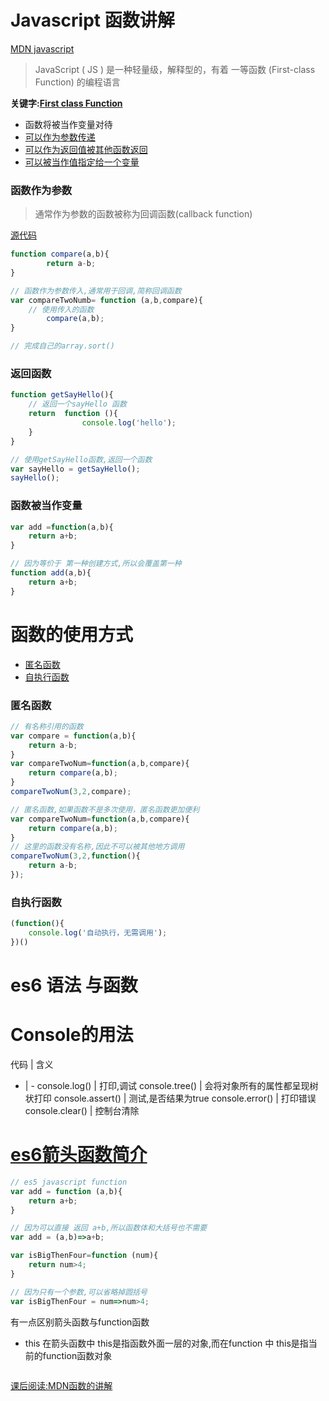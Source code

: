 # Javascript 函数讲解
[MDN javascript](https://developer.mozilla.org/en-US/docs/Web/JavaScript)
> JavaScript ( JS ) 是一种轻量级，解释型的，有着 一等函数 (First-class Function) 的编程语言


**关键字:[First class Function](https://developer.mozilla.org/zh-CN/docs/Glossary/First-class_Function)**
* 函数将被当作变量对待
* [可以作为参数传递](#param-function)
* [可以作为返回值被其他函数返回](#return-function)
* [可以被当作值指定给一个变量](#var-function)


### <span id="param-function">函数作为参数</span>

>通常作为参数的函数被称为回调函数(callback function)

[源代码](day02/src/test.ts)
```javascript
function compare(a,b){
        return a-b;
}

// 函数作为参数传入,通常用于回调,简称回调函数
var compareTwoNumb= function (a,b,compare){
    // 使用传入的函数
        compare(a,b);
}

// 完成自己的array.sort()
```

### <span id="return-function">返回函数</span>
```javascript
function getSayHello(){
    // 返回一个sayHello 函数
    return  function (){
                console.log('hello');
    }
}

// 使用getSayHello函数,返回一个函数
var sayHello = getSayHello();
sayHello();

```
### <span id="var-function">函数被当作变量</span>
```javascript
var add =function(a,b){
    return a+b;
}

// 因为等价于 第一种创建方式,所以会覆盖第一种
function add(a,b){
    return a+b;
}
```

# 函数的使用方式
* [匿名函数](#no-name-function)
* [自执行函数](#auto-run-function)



### <span id="no-name-function">匿名函数</span>
```javascript
// 有名称引用的函数
var compare = function(a,b){
    return a-b;
}
var compareTwoNum=function(a,b,compare){
    return compare(a,b);
}
compareTwoNum(3,2,compare);

// 匿名函数,如果函数不是多次使用，匿名函数更加便利
var compareTwoNum=function(a,b,compare){
    return compare(a,b);
}
// 这里的函数没有名称,因此不可以被其他地方调用
compareTwoNum(3,2,function(){
    return a-b;
});

```
### <span id="auto-run-function">自执行函数</span>
```javascript
(function(){
    console.log('自动执行，无需调用');
})()
```


# es6 语法 与函数



# Console的用法
代码 | 含义
- | -
console.log() | 打印,调试
console.tree() | 会将对象所有的属性都呈现树状打印
console.assert() |  测试,是否结果为true
console.error()  | 打印错误
console.clear() | 控制台清除





# [es6箭头函数简介](http://es6.ruanyifeng.com/#docs/function#箭头函数)
```javascript
// es5 javascript function
var add = function (a,b){
    return a+b;
}

// 因为可以直接 返回 a+b,所以函数体和大括号也不需要
var add = (a,b)=>a+b;

var isBigThenFour=function (num){
    return num>4;
}

// 因为只有一个参数,可以省略掉圆括号
var isBigThenFour = num=>num>4;

```

有一点区别箭头函数与function函数
* this
在箭头函数中 this是指函数外面一层的对象,而在function 中 this是指当前的function函数对象
```javascript

```



    
[课后阅读:MDN函数的讲解](https://developer.mozilla.org/zh-CN/docs/Web/JavaScript/Guide/Functions#定义函数(Defining_function))
